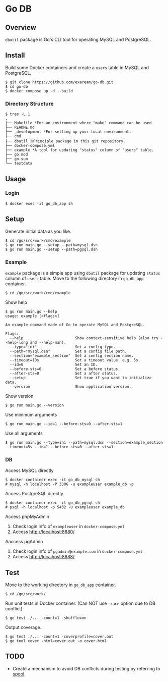 # Go DB

## Overview

`dbutil` package is Go's CLI tool for operating MySQL and PostgreSQL.

## Install

Build some Docker containers and create a `users` table in MySQL and PostgreSQL.
```shell
$ git clone https://github.com/exaream/go-db.git
$ cd go-db
$ docker compose up -d --build
```

### Directory Structure

```
$ tree -L 1
.
├── Makefile *For an environment where "make" command can be used
├── README.md
├── _development *For setting up your local environment.
├── cmd
├── dbutil ※Principle package in this git repository.
├── docker-compose.yml
├── example *A tool for updating "status" column of "users" table.
├── go.mod
├── go.sum
└── testdata
```

## Usage

### Login

```shell
$ docker exec -it go_db_app sh
```

## Setup

Generate initial data as you like.
```shell
$ cd /go/src/work/cmd/example
$ go run main.go --setup --path=mysql.dsn
$ go run main.go --setup --path=pgsql.dsn
```

### Example

`example` package is a simple app using `dbutil` package for updating `status` column of `users` table.
Move to the following directory in `go_db_app` container.
```shell
$ cd /go/src/work/cmd/example
```

Show help
```
$ go run main.go --help
usage: example [<flags>]

An example command made of Go to operate MySQL and PostgreSQL.

Flags:
  --help                       Show context-sensitive help (also try --help-long and --help-man).
  --type="ini"                 Set a config type.
  --path="mysql.dsn"           Set a config file path.
  --section="example_section"  Set a config section name.
  --timeout=10s                Set a timeout value. e.g. 5s
  --id=0                       Set an ID.
  --before-sts=0               Set a before status.
  --after-sts=0                Set a after status.
  --setup                      Set true if you want to initialize data.
  --version                    Show application version.

```

Show version
```shell
$ go run main.go --version
```

Use minimum arguments
```shell
$ go run main.go --id=1 --before-sts=0 --after-sts=1
```

Use all arguments
```shell
$ go run main.go --type=ini --path=mysql.dsn --section=example_section --timeout=5s --id=1 --before-sts=0 --after-sts=1
```

### DB

Access MySQL directly
```shell
$ docker container exec -it go_db_mysql sh
# mysql -h localhost -P 3306 -u exampleuser example_db -p
```

Access PostgreSQL directly
```shell
$ docker container exec -it go_db_pgsql sh
# psql -h localhost -p 5432 -U exampleuser example_db
```

Access phpMyAdmin
1. Check login info of `exampleuser` in `docker-compose.yml`
2. Access [http://localhost:8880/](http://localhost:8880/)

Aaccess pgAdmin
1. Check login info of `pgadmin@example.com` in `docker-compose.yml`
2. Access [http://localhost:8888/](http://localhost:8888/)

## Test

Move to the working directory in `go_db_app` container.
```shell
$ cd /go/src/work/
```

Run unit tests in Docker container.
(Can NOT use `-race` option due to DB conflict)
```shell
$ go test ./... -count=1 -shuffle=on
```

Output coverage.
```shell
$ go test ./... -count=1 -coverprofile=cover.out
$ go tool cover -html=cover.out -o cover.html
```

## TODO
* Create a mechanism to avoid DB conflicts during testing by referring to [spool](https://github.com/cloudspannerecosystem/spool).
